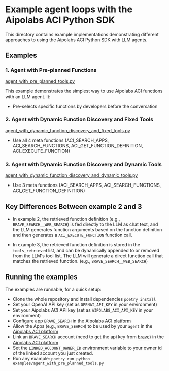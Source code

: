 # Example agent loops with the Aipolabs ACI Python SDK

This directory contains example implementations demonstrating different approaches to using the Aipolabs ACI Python SDK with LLM agents.

## Examples

### 1. Agent with Pre-planned Functions

[agent_with_pre_planned_tools.py](./agent_with_pre_planned_tools.py)

This example demonstrates the simplest way to use Aipolabs ACI functions with an LLM agent. It:
- Pre-selects specific functions by developers before the conversation


### 2. Agent with Dynamic Function Discovery and Fixed Tools

[agent_with_dynamic_function_discovery_and_fixed_tools.py](./agent_with_dynamic_function_discovery_and_fixed_tools.py)

- Use all 4 meta functions (ACI_SEARCH_APPS, ACI_SEARCH_FUNCTIONS, ACI_GET_FUNCTION_DEFINITION, ACI_EXECUTE_FUNCTION)


### 3. Agent with Dynamic Function Discovery and Dynamic Tools

[agent_with_dynamic_function_discovery_and_dynamic_tools.py](./agent_with_dynamic_function_discovery_and_dynamic_tools.py)

- Use 3 meta functions (ACI_SEARCH_APPS, ACI_SEARCH_FUNCTIONS, ACI_GET_FUNCTION_DEFINITION)



## Key Differences Between example 2 and 3

- In example 2, the retrieved function definition (e.g., `BRAVE_SEARCH__WEB_SEARCH`) is fed directly to the LLM as chat text, and the LLM generates function arguments based on the function definition and then generates a `ACI_EXECUTE_FUNCTION` function call.

- In example 3, the retrieved function definition is stored in the `tools_retrieved` list, and can be dynamically appended to or removed from the LLM's tool list. The LLM will generate a direct function call that matches the retrieved function. (e.g., `BRAVE_SEARCH__WEB_SEARCH`)


## Running the examples
The examples are runnable, for a quick setup:
- Clone the whole repository and install dependencies `poetry install`
- Set your OpenAI API key (set as `OPENAI_API_KEY` in your environment)
- Set your Aipolabs ACI API key (set as `AIPOLABS_ACI_API_KEY` in your environment)
- Configure app `BRAVE_SEARCH` in the [Aipolabs ACI platform](https://platform.aci.dev)
- Allow the Apps (e.g., `BRAVE_SEARCH`) to be used by your `agent` in the [Aipolabs ACI platform](https://platform.aci.dev)
- Link an `BRAVE_SEARCH` account (need to get the api key from [brave](https://brave.com/search/api/)) in the [Aipolabs ACI platform](https://platform.aci.dev)
- Set the `LINKED_ACCOUNT_OWNER_ID` environment variable to your owner id of the linked account you just created.
- Run any example: `poetry run python examples/agent_with_pre_planned_tools.py`